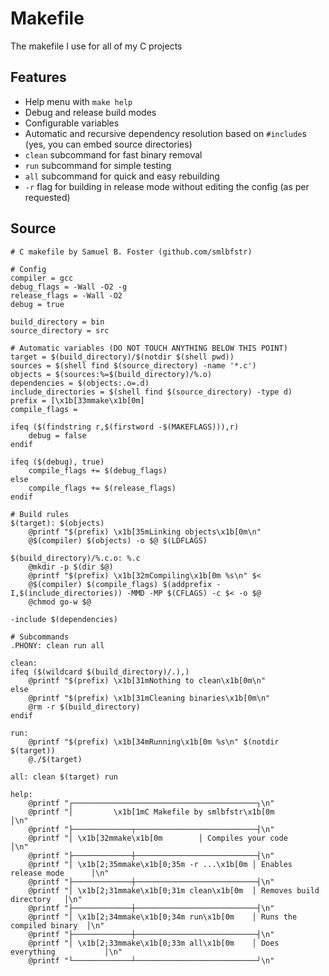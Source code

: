 # Makefile
The makefile I use for all of my C projects

## Features
- Help menu with `make help`
- Debug and release build modes
- Configurable variables
- Automatic and recursive dependency resolution based on `#include`s (yes, you can embed source directories)
- `clean` subcommand for fast binary removal
- `run` subcommand for simple testing
- `all` subcommand for quick and easy rebuilding
- `-r` flag for building in release mode without editing the config (as per requested)

## Source
```make
# C makefile by Samuel B. Foster (github.com/smlbfstr)

# Config
compiler = gcc
debug_flags = -Wall -O2 -g
release_flags = -Wall -O2
debug = true

build_directory = bin
source_directory = src

# Automatic variables (DO NOT TOUCH ANYTHING BELOW THIS POINT)
target = $(build_directory)/$(notdir $(shell pwd))
sources = $(shell find $(source_directory) -name '*.c')
objects = $(sources:%=$(build_directory)/%.o)
dependencies = $(objects:.o=.d)
include_directories = $(shell find $(source_directory) -type d)
prefix = [\x1b[33mmake\x1b[0m]
compile_flags =

ifeq ($(findstring r,$(firstword -$(MAKEFLAGS))),r)
	debug = false
endif

ifeq ($(debug), true)
	compile_flags += $(debug_flags)
else
	compile_flags += $(release_flags)
endif

# Build rules
$(target): $(objects)
	@printf "$(prefix) \x1b[35mLinking objects\x1b[0m\n"
	@$(compiler) $(objects) -o $@ $(LDFLAGS)

$(build_directory)/%.c.o: %.c
	@mkdir -p $(dir $@)
	@printf "$(prefix) \x1b[32mCompiling\x1b[0m %s\n" $<
	@$(compiler) $(compile_flags) $(addprefix -I,$(include_directories)) -MMD -MP $(CFLAGS) -c $< -o $@
	@chmod go-w $@

-include $(dependencies)

# Subcommands
.PHONY: clean run all

clean:
ifeq ($(wildcard $(build_directory)/.),)
	@printf "$(prefix) \x1b[31mNothing to clean\x1b[0m\n"
else
	@printf "$(prefix) \x1b[31mCleaning binaries\x1b[0m\n"
	@rm -r $(build_directory)
endif

run:
	@printf "$(prefix) \x1b[34mRunning\x1b[0m %s\n" $(notdir $(target))
	@./$(target)

all: clean $(target) run

help:
	@printf "┌─────────────────────────────────────────┐\n"
	@printf "│         \x1b[1mC Makefile by smlbfstr\x1b[0m          │\n"
	@printf "├─────────────┬───────────────────────────┤\n"
	@printf "│ \x1b[32mmake\x1b[0m        │ Compiles your code        │\n"
	@printf "├─────────────┼───────────────────────────┤\n"
	@printf "│ \x1b[2;35mmake\x1b[0;35m -r ...\x1b[0m │ Enables release mode      │\n"
	@printf "├─────────────┼───────────────────────────┤\n"
	@printf "│ \x1b[2;31mmake\x1b[0;31m clean\x1b[0m  │ Removes build directory   │\n"
	@printf "├─────────────┼───────────────────────────┤\n"
	@printf "│ \x1b[2;34mmake\x1b[0;34m run\x1b[0m    │ Runs the compiled binary  │\n"
	@printf "├─────────────┼───────────────────────────┤\n"
	@printf "│ \x1b[2;33mmake\x1b[0;33m all\x1b[0m    │ Does everything           │\n"
	@printf "└─────────────┴───────────────────────────┘\n"
```
